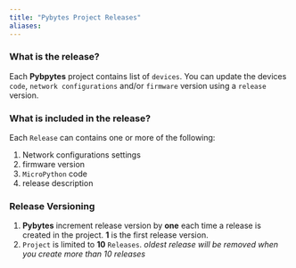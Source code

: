 ```yaml
---
title: "Pybytes Project Releases"
aliases:
---
```


### What is the release?
Each **Pybpytes** project contains list of `devices`. You can update the devices `code`, `network configurations` and/or `firmware` version using a `release` version.

### What is included in the release?
Each `Release` can contains one or more of the following:

1. Network configurations settings
2. firmware version
3. `MicroPython` code
4. release description

### Release Versioning
1. **Pybytes** increment release version by **one** each time a release is created in the project. **1** is the first release version.
2. `Project` is limited to **10** `Releases`. _oldest release will be removed when you create more than 10 releases_
